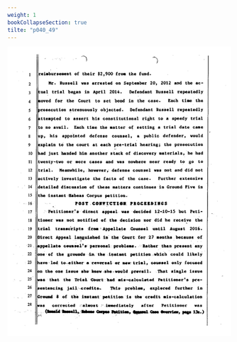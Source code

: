 ```yaml
---
weight: 1
bookCollapseSection: true
tilte: "p040_49"
---
```

![us_constitution_rip](../jpg/rip_in_040.jpg)
